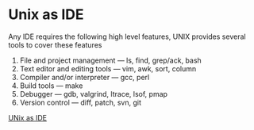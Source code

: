 # Unix as IDE

Any IDE requires the following high level features, UNIX provides several tools to cover these features

1. File and project management — ls, find, grep/ack, bash
2. Text editor and editing tools — vim, awk, sort, column
3. Compiler and/or interpreter — gcc, perl
4. Build tools — make
5. Debugger — gdb, valgrind, ltrace, lsof, pmap
6. Version control — diff, patch, svn, git

[UNix as IDE](https://sanctum.geek.nz/arabesque/series/unix-as-ide/)
